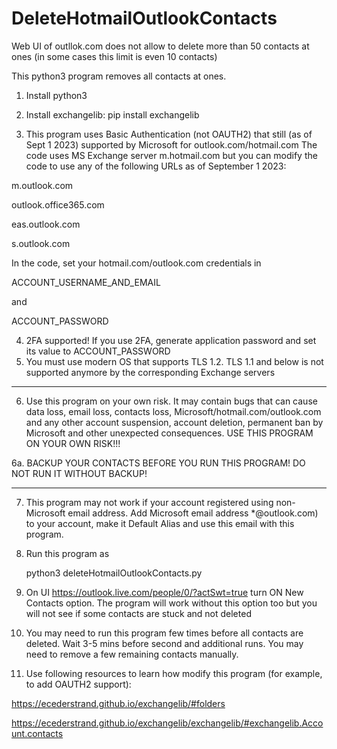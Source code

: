 # DeleteHotmailOutlookContacts

Web UI of outllok.com does not allow to delete more than 50 contacts at ones (in some cases this limit is even 10 contacts)

This python3 program removes all contacts at ones.

1. Install python3
2. Install exchangelib:
pip install exchangelib

4. This program uses Basic Authentication (not OAUTH2) that still (as of Sept 1 2023) supported by Microsoft for outlook.com/hotmail.com
   The code uses MS Exchange server m.hotmail.com but you can modify the code to use any of the following URLs as of September 1 2023:

m.outlook.com

outlook.office365.com

eas.outlook.com

s.outlook.com


In the code, set your hotmail.com/outlook.com credentials in

ACCOUNT_USERNAME_AND_EMAIL

and

ACCOUNT_PASSWORD

4. 2FA supported! If you use 2FA, generate application password and set its value to ACCOUNT_PASSWORD
5. You must use modern OS that supports TLS 1.2. TLS 1.1 and below is not supported anymore by the corresponding Exchange servers
*****************************************************************************
6. Use this program on your own risk. It may contain bugs that can cause data loss, email loss, contacts loss,
   Microsoft/hotmail.com/outlook.com and any other account suspension, account deletion, 
   permanent ban by Microsoft and other unexpected consequences. 
   USE THIS PROGRAM ON YOUR OWN RISK!!!

6a. BACKUP YOUR CONTACTS BEFORE YOU RUN THIS PROGRAM! DO NOT RUN IT WITHOUT BACKUP!
*****************************************************************************
7. This program may not work if your account registered using non-Microsoft email address. Add Microsoft email address *@outlook.com) to your account, make it Default Alias and use this email with this program.
8. Run this program as

   python3 deleteHotmailOutlookContacts.py
9. On UI https://outlook.live.com/people/0/?actSwt=true turn ON New Contacts option. The program will work without this option too but you will not see if some contacts are stuck and not deleted
10. You may need to run this program few times before all contacts are deleted. Wait 3-5 mins before second and additional runs. You may need to remove a few remaining contacts manually.
11. Use following resources to learn how modify this program (for example, to add OAUTH2 support):

https://ecederstrand.github.io/exchangelib/#folders

https://ecederstrand.github.io/exchangelib/exchangelib/#exchangelib.Account.contacts
